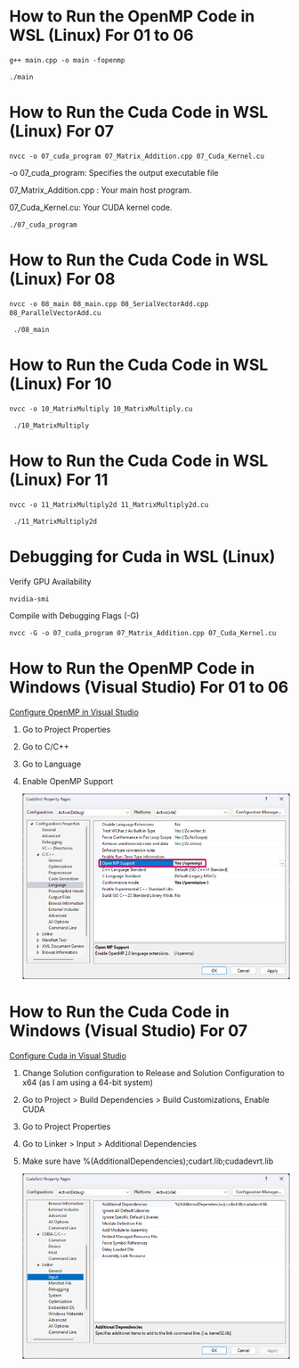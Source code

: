 # How to Run the OpenMP Code in WSL (Linux) For 01 to 06

```
g++ main.cpp -o main -fopenmp
```

```
./main
```

# How to Run the Cuda Code in WSL (Linux) For 07

```
nvcc -o 07_cuda_program 07_Matrix_Addition.cpp 07_Cuda_Kernel.cu

```

-o 07_cuda_program: Specifies the output executable file

07_Matrix_Addition.cpp : Your main host program.

07_Cuda_Kernel.cu: Your CUDA kernel code.

```
./07_cuda_program
```

# How to Run the Cuda Code in WSL (Linux) For 08

```
nvcc -o 08_main 08_main.cpp 08_SerialVectorAdd.cpp 08_ParallelVectorAdd.cu
```

```
 ./08_main
```

# How to Run the Cuda Code in WSL (Linux) For 10

```
nvcc -o 10_MatrixMultiply 10_MatrixMultiply.cu
```

```
 ./10_MatrixMultiply
```

# How to Run the Cuda Code in WSL (Linux) For 11

```
nvcc -o 11_MatrixMultiply2d 11_MatrixMultiply2d.cu
```

```
 ./11_MatrixMultiply2d
```

# Debugging for Cuda in WSL (Linux)

Verify GPU Availability

```
nvidia-smi
```

Compile with Debugging Flags (-G)

```
nvcc -G -o 07_cuda_program 07_Matrix_Addition.cpp 07_Cuda_Kernel.cu
```

# How to Run the OpenMP Code in Windows (Visual Studio) For 01 to 06

[Configure OpenMP in Visual Studio](https://www.youtube.com/watch?v=6UIcjxjLXkM)

1. Go to Project Properties
2. Go to C/C++
3. Go to Language
4. Enable OpenMP Support

   ![OpenMP Support](../img/image2.png)

# How to Run the Cuda Code in Windows (Visual Studio) For 07

[Configure Cuda in Visual Studio](https://medium.com/@aviatorx/c-and-cuda-project-visual-studio-d07c6ad771e3)

1. Change Solution configuration to Release and Solution Configuration to x64 (as I am using a 64-bit system)
2. Go to Project > Build Dependencies > Build Customizations, Enable CUDA
3. Go to Project Properties
4. Go to Linker > Input > Additional Dependencies
5. Make sure have %(AdditionalDependencies);cudart.lib;cudadevrt.lib

   ![Additional Dependencies](../img/image3.png)

